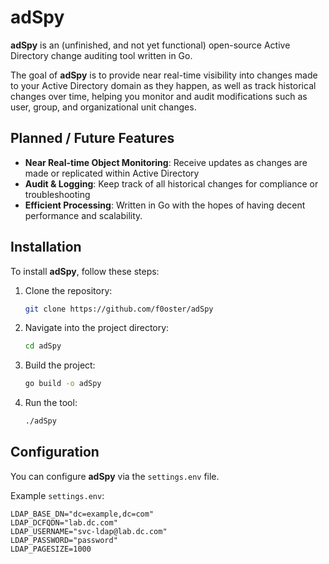 # adSpy

**adSpy** is an (unfinished, and not yet functional) open-source Active Directory change auditing tool written in Go.

The goal of **adSpy** is to provide near real-time visibility into changes made to your Active Directory domain as they happen, as well as track historical changes over time, helping you monitor and audit modifications such as user, group, and organizational unit changes. 

## Planned / Future Features

- **Near Real-time Object Monitoring**: Receive updates as changes are made or replicated within Active Directory
- **Audit & Logging**: Keep track of all historical changes for compliance or troubleshooting
- **Efficient Processing**: Written in Go with the hopes of having decent performance and scalability.

## Installation

To install **adSpy**, follow these steps:

1. Clone the repository:
    ```bash
    git clone https://github.com/f0oster/adSpy
    ```

2. Navigate into the project directory:
    ```bash
    cd adSpy
    ```

3. Build the project:
    ```bash
    go build -o adSpy
    ```

4. Run the tool:
    ```bash
    ./adSpy
    ```

## Configuration

You can configure **adSpy** via the `settings.env` file.

Example `settings.env`:
```env
LDAP_BASE_DN="dc=example,dc=com"
LDAP_DCFQDN="lab.dc.com"
LDAP_USERNAME="svc-ldap@lab.dc.com"
LDAP_PASSWORD="password"
LDAP_PAGESIZE=1000
```
